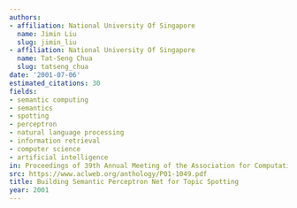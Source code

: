 ```yaml
---
authors:
- affiliation: National University Of Singapore
  name: Jimin Liu
  slug: jimin_liu
- affiliation: National University Of Singapore
  name: Tat-Seng Chua
  slug: tatseng_chua
date: '2001-07-06'
estimated_citations: 30
fields:
- semantic computing
- semantics
- spotting
- perceptron
- natural language processing
- information retrieval
- computer science
- artificial intelligence
in: Proceedings of 39th Annual Meeting of the Association for Computational Linguistics
src: https://www.aclweb.org/anthology/P01-1049.pdf
title: Building Semantic Perceptron Net for Topic Spotting
year: 2001
---
```

